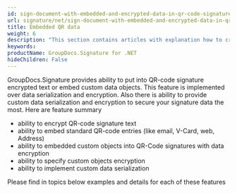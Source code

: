 ```yaml
---
id: sign-document-with-embedded-and-encrypted-data-in-qr-code-signatures
url: signature/net/sign-document-with-embedded-and-encrypted-data-in-qr-code-signatures
title: Embedded QR data
weight: 6
description: "This section contains articles with explanation how to create QR-Code electronic signatures and embed into QR-Code custom data object with its serialization and encryption. The examples show how to customize object serialization and encryption."
keywords: 
productName: GroupDocs.Signature for .NET
hideChildren: False
---
```

GroupDocs.Signature provides ability to put into QR-code signature encrypted text or embed custom data objects. This feature is implemented over data serialization and encryption. Also there is ability to provide custom data serialization and encryption to secure your signature data the most. Here are feature summary

* ability to encrypt QR-code signature text
* ability to embed standard QR-code entries (like email, V-Card, web, Address)
* ability to embedded custom objects into QR-Code signatures with data encryption
* ability to specify custom objects encryption
* ability to implement custom data serialization  

Please find in topics below examples and details for each of these features
